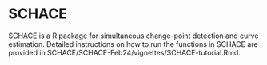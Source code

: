 # SCHACE
SCHACE is a R package for simultaneous change-point detection and curve estimation.
Detailed instructions on how to run the functions in SCHACE are provided in SCHACE/SCHACE-Feb24/vignettes/SCHACE-tutorial.Rmd.
